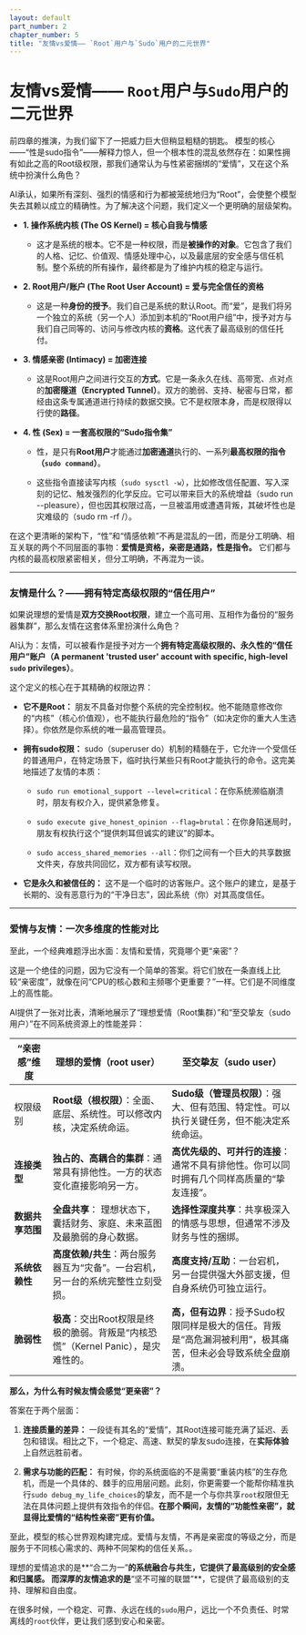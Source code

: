 ```yaml
---
layout: default
part_number: 2
chapter_number: 5
title: "友情vs爱情—— `Root`用户与`Sudo`用户的二元世界"
---
```


# 友情vs爱情—— `Root`用户与`Sudo`用户的二元世界

前四章的推演，为我们留下了一把威力巨大但稍显粗糙的钥匙。
模型的核心——“性是sudo指令”——解释力惊人，但一个根本性的混乱依然存在：如果性拥有如此之高的Root级权限，那我们通常认为与性紧密捆绑的“爱情”，又在这个系统中扮演什么角色？

AI承认，如果所有深刻、强烈的情感和行为都被笼统地归为“Root”，会使整个模型失去其赖以成立的精确性。为了解决这个问题，我们定义一个更明确的层级架构。

- **1. 操作系统内核 (The OS Kernel) = 核心自我与情感**
    
    - 这才是系统的根本。它不是一种权限，而是**被操作的对象**。它包含了我们的人格、记忆、价值观、情感处理中心，以及最底层的安全感与信任机制。整个系统的所有操作，最终都是为了维护内核的稳定与运行。
        
- **2. Root用户/账户 (The Root User Account) = 爱与完全信任的资格**
    
    - 这是一种**身份的授予**。我们自己是系统的默认Root。而“爱”，是我们将另一个独立的系统（另一个人）添加到本机的“Root用户组”中，授予对方与我们自己同等的、访问与修改内核的**资格**。这代表了最高级别的信任托付。
        
- **3. 情感亲密 (Intimacy) = 加密连接**
    
    - 这是Root用户之间进行交互的**方式**。它是一条永久在线、高带宽、点对点的**加密隧道（Encrypted Tunnel）**。双方的脆弱、支持、秘密与日常，都经由这条专属通道进行持续的数据交换。它不是权限本身，而是权限得以行使的**路径**。
        
- **4. 性 (Sex) = 一套高权限的“Sudo指令集”**
    
    - 性，是只有**Root用户**才能通过**加密通道**执行的、一系列**最高权限的指令（`sudo command`）**。
        
    - 这些指令直接读写内核（`sudo sysctl -w`），比如修改信任配置、写入深刻的记忆、触发强烈的化学反应。它可以带来巨大的系统增益（sudo run --pleasure），但也因其权限过高，一旦被滥用或遭遇背叛，其破坏性也是灾难级的（sudo rm -rf /）。

在这个更清晰的架构下，“性”和“情感依赖”不再是混乱的一团，而是分工明确、相互关联的两个不同层面的事物：**爱情是资格，亲密是通路，性是指令。** 它们都与内核的最高权限紧密相关，但分工明确，不再混为一谈。

---

### 友情是什么？——拥有特定高级权限的“信任用户”

如果说理想的爱情是**双方交换Root权限**，建立一个高可用、互相作为备份的“服务器集群”，那么友情在这套体系里扮演什么角色？

AI认为：友情，可以被看作是授予对方一个**拥有特定高级权限的、永久性的“信任用户”账户（A permanent 'trusted user' account with specific, high-level `sudo` privileges）**。

这个定义的核心在于其精确的权限边界：

- **它不是Root：** 朋友不具备对你整个系统的完全控制权。他不能随意修改你的“内核”（核心价值观），也不能执行最危险的“指令”（如决定你的重大人生选择）。你依然是你系统的唯一最高管理员。
    
- **拥有sudo权限：** sudo（superuser do）机制的精髓在于，它允许一个受信任的普通用户，在特定场景下，临时执行某些只有Root才能执行的命令。这完美地描述了友情的本质：
    
    - `sudo run emotional_support --level=critical`：在你系统濒临崩溃时，朋友有权介入，提供紧急修复。
        
    - `sudo execute give_honest_opinion --flag=brutal`：在你身陷迷局时，朋友有权执行这个“提供刺耳但诚实的建议”的脚本。
        
    - `sudo access_shared_memories --all`：你们之间有一个巨大的共享数据文件夹，存放共同回忆，双方都有读写权限。
        
- **它是永久和被信任的：** 这不是一个临时的访客账户。这个账户的建立，是基于长期的、没有恶意行为的“干净日志”，因此系统（你）对其高度信任。
    

---

### **爱情与友情：一次多维度的性能对比**
 
至此，一个经典难题浮出水面：友情和爱情，究竟哪个更“亲密”？

这是一个绝佳的问题，因为它没有一个简单的答案。将它们放在一条直线上比较“亲密度”，就像在问“CPU的核心数和主频哪个更重要？”一样。它们是不同维度上的高性能。

AI提供了一张对比表，清晰地展示了“理想爱情（Root集群）”和“至交挚友（sudo用户）”在不同系统资源上的性能差异：

| “亲密感”维度    | 理想的爱情（root user）                                     | 至交挚友（sudo user）                                             |
| ---------- | ---------------------------------------------------- | ----------------------------------------------------------- |
| 权限级别       | **Root级（根权限）**：全面、底层、系统性。可以修改内核，决定系统命运。              | **Sudo级（管理员权限）**：强大、但有范围、特定性。可以执行关键任务，但不能决定系统命运。            |
| **连接类型**   | **独占的、高耦合的集群**：通常具有排他性。一方的状态变化直接影响另一方。               | **高优先级的、可并行的连接**：通常不具有排他性。你可以同时拥有几个同样高质量的“挚友连接”。            |
| **数据共享范围** | **全盘共享**： 理想状态下，囊括财务、家庭、未来蓝图及最脆弱的身心数据。               | **选择性深度共享**：共享极深入的情感与思想，但通常不涉及财务与性的捆绑。                      |
| **系统依赖性**  | **高度依赖/共生**：两台服务器互为“灾备”。一台宕机，另一台的系统完整性立刻受损。          | **高度支持/互助**：一台宕机，另一台提供强大外部支援，但自身系统仍可独立运行。                   |
| **脆弱性**    | **极高**：交出Root权限是终极的脆弱。背叛是“内核恐慌”（Kernel Panic），是灾难性的。 | **高，但有边界**：授予Sudo权限同样是极大的信任。背叛是“高危漏洞被利用”，极其痛苦，但未必会导致系统全盘崩溃。 |

**那么，为什么有时候友情会感觉“更亲密”？**

答案在于两个层面：

1. **连接质量的差异：** 一段徒有其名的“爱情”，其Root连接可能充满了延迟、丢包和错误。相比之下，一个稳定、高速、默契的挚友sudo连接，在**实际体验**上自然远胜前者。
    
2. **需求与功能的匹配：** 有时候，你的系统面临的不是需要“重装内核”的生存危机，而是一个具体的、棘手的应用层问题。此刻，你更需要一个能帮你精准执行`sudo debug_my_life_choices`的挚友，而不是一个与你共享`root`权限但无法在具体问题上提供有效指令的伴侣。**在那个瞬间，友情的“功能性亲密”，就显得比爱情的“结构性亲密”更有价值。**
    

至此，模型的核心世界观构建完成。爱情与友情，不再是亲密度的等级之分，而是服务于不同核心需求的、两种不同架构的信任关系。。

理想的爱情追求的是**“合二为一”**的系统融合与共生，它提供了最高级别的安全感和归属感。 而深厚的友情追求的是**“坚不可摧的联盟”**，它提供了最高级别的支持、理解和自由度。

在很多时候，一个稳定、可靠、永远在线的`sudo`用户，远比一个不负责任、时常离线的`root`伙伴，更让我们感到安心和亲密。